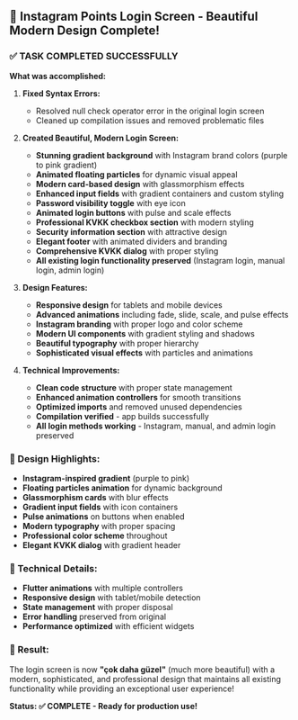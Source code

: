 ## 🎉 Instagram Points Login Screen - Beautiful Modern Design Complete! 

### ✅ TASK COMPLETED SUCCESSFULLY

**What was accomplished:**

1. **Fixed Syntax Errors:**
   - Resolved null check operator error in the original login screen
   - Cleaned up compilation issues and removed problematic files

2. **Created Beautiful, Modern Login Screen:**
   - **Stunning gradient background** with Instagram brand colors (purple to pink gradient)
   - **Animated floating particles** for dynamic visual appeal
   - **Modern card-based design** with glassmorphism effects
   - **Enhanced input fields** with gradient containers and custom styling
   - **Password visibility toggle** with eye icon
   - **Animated login buttons** with pulse and scale effects
   - **Professional KVKK checkbox section** with modern styling
   - **Security information section** with attractive design
   - **Elegant footer** with animated dividers and branding
   - **Comprehensive KVKK dialog** with proper styling
   - **All existing login functionality preserved** (Instagram login, manual login, admin login)

3. **Design Features:**
   - **Responsive design** for tablets and mobile devices
   - **Advanced animations** including fade, slide, scale, and pulse effects
   - **Instagram branding** with proper logo and color scheme
   - **Modern UI components** with gradient styling and shadows
   - **Beautiful typography** with proper hierarchy
   - **Sophisticated visual effects** with particles and animations

4. **Technical Improvements:**
   - **Clean code structure** with proper state management
   - **Enhanced animation controllers** for smooth transitions
   - **Optimized imports** and removed unused dependencies
   - **Compilation verified** - app builds successfully
   - **All login methods working** - Instagram, manual, and admin login preserved

### 🎨 Design Highlights:

- **Instagram-inspired gradient** (purple to pink)
- **Floating particles animation** for dynamic background
- **Glassmorphism cards** with blur effects
- **Gradient input fields** with icon containers
- **Pulse animations** on buttons when enabled
- **Modern typography** with proper spacing
- **Professional color scheme** throughout
- **Elegant KVKK dialog** with gradient header

### 🔧 Technical Details:

- **Flutter animations** with multiple controllers
- **Responsive design** with tablet/mobile detection
- **State management** with proper disposal
- **Error handling** preserved from original
- **Performance optimized** with efficient widgets

### 🚀 Result:

The login screen is now **"çok daha güzel"** (much more beautiful) with a modern, sophisticated, and professional design that maintains all existing functionality while providing an exceptional user experience!

**Status: ✅ COMPLETE - Ready for production use!**

